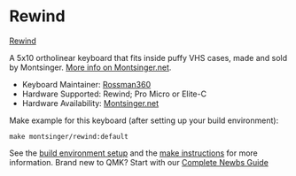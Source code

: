 # Rewind

[Rewind](https://i.imgur.com/3QZbLr0l.jpg)

A 5x10 ortholinear keyboard that fits inside puffy VHS cases, made and sold by Montsinger. [More info on Montsinger.net](https://montsinger.net).

* Keyboard Maintainer: [Rossman360](https://github.com/rossman360)
* Hardware Supported: Rewind; Pro Micro or Elite-C
* Hardware Availability: [Montsinger.net](https://montsinger.net)

Make example for this keyboard (after setting up your build environment):

    make montsinger/rewind:default

See the [build environment setup](https://docs.qmk.fm/#/getting_started_build_tools) and the [make instructions](https://docs.qmk.fm/#/getting_started_make_guide) for more information. Brand new to QMK? Start with our [Complete Newbs Guide](https://docs.qmk.fm/#/newbs)
